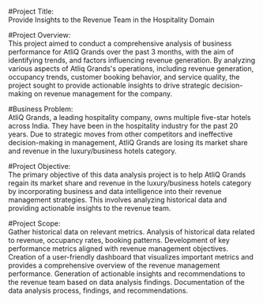 #Project Title:   
Provide Insights to the Revenue Team in the Hospitality Domain


#Project Overview:              
This project aimed to conduct a comprehensive analysis of business performance for AtliQ Grands over the past 3 months, with the aim of identifying trends, and factors influencing revenue generation. By analyzing various aspects of Atliq Grands's operations, including revenue generation, occupancy trends, customer booking behavior, and service quality, the project sought to provide actionable insights to drive strategic decision-making on revenue management for the company.


#Business Problem:            
AtliQ Grands, a leading hospitality company, owns multiple five-star hotels across India. They have been in the hospitality industry for the past 20 years. Due to strategic moves from other competitors and ineffective decision-making in management, AtliQ Grands are losing its market share and revenue in the luxury/business hotels category.


#Project Objective:     
The primary objective of this data analysis project is to help AtliQ Grands regain its market share and revenue in the luxury/business hotels category by incorporating business and data intelligence into their revenue management strategies. This involves analyzing historical data and providing actionable insights to the revenue team.


#Project Scope:               
Gather historical data on relevant metrics.
Analysis of historical data related to revenue, occupancy rates, booking patterns.
Development of key performance metrics aligned with revenue management objectives.
Creation of a user-friendly dashboard that visualizes important metrics and provides a comprehensive overview of the revenue management performance.
Generation of actionable insights and recommendations to the revenue team based on data analysis findings.
Documentation of the data analysis process, findings, and recommendations.






